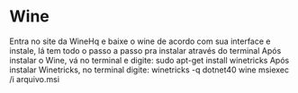 # Wine
Entra no site da WineHq e baixe o wine de acordo com sua interface e instale, lá tem todo o passo a passo pra instalar através do terminal
Após instalar o Wine, vá no terminal e digite: sudo apt-get install winetricks
Após instalar Winetricks, no terminal digite: winetricks -q dotnet40
wine msiexec /i arquivo.msi
